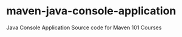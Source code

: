 maven-java-console-application
==============================

Java Console Application Source code for Maven 101 Courses

